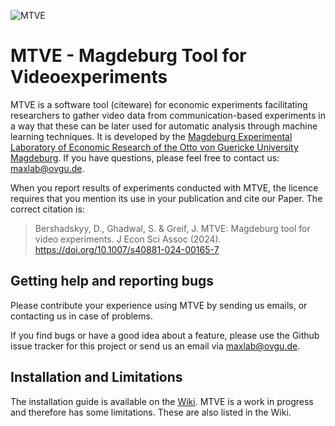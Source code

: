 ![MTVE](https://github.com/MaXLab-OVGU/MTVE/assets/6794984/8e821ae9-3073-4da1-9b3a-50d433c3183c)
# MTVE - Magdeburg Tool for Videoexperiments

MTVE is a software tool (citeware) for economic experiments facilitating researchers to gather
video data from communication-based experiments in a way that these can be later used for
automatic analysis through machine learning techniques. 
It is developed by the [Magdeburg Experimental Laboratory of Economic Research of the Otto von Guericke University Magdeburg](https://maxlab.ovgu.de/). If you have questions, please feel free to contact us: maxlab@ovgu.de.

When you report results of experiments conducted with MTVE, the licence requires that you mention its use in your publication and cite our Paper. The correct citation is: 

> Bershadskyy, D., Ghadwal, S. & Greif, J. MTVE: Magdeburg tool for video experiments. J Econ Sci Assoc (2024). https://doi.org/10.1007/s40881-024-00165-7


## Getting help and reporting bugs

Please contribute your experience using MTVE by sending us emails, or contacting us in case of problems.

If you find bugs or have a good idea about a feature, please use the Github issue tracker for this project or send us an email via maxlab@ovgu.de.

## Installation and Limitations

The installation guide is available on the [Wiki](https://github.com/MaXLab-OVGU/MTVE/wiki). MTVE is a work in progress and therefore has some limitations. These are also listed in the Wiki.
